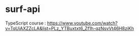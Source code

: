 # surf-api
TypeScript course :  https://www.youtube.com/watch?v=TqUiAXZZcLA&list=PLz_YTBuxtxt6_Zf1h-qzNsvVt46H8ziKh 
